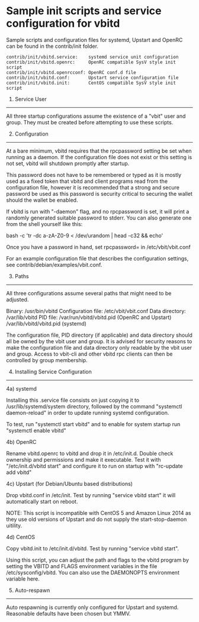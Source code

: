 Sample init scripts and service configuration for vbitd
==========================================================

Sample scripts and configuration files for systemd, Upstart and OpenRC
can be found in the contrib/init folder.

    contrib/init/vbitd.service:    systemd service unit configuration
    contrib/init/vbitd.openrc:     OpenRC compatible SysV style init script
    contrib/init/vbitd.openrcconf: OpenRC conf.d file
    contrib/init/vbitd.conf:       Upstart service configuration file
    contrib/init/vbitd.init:       CentOS compatible SysV style init script

1. Service User
---------------------------------

All three startup configurations assume the existence of a "vbit" user
and group.  They must be created before attempting to use these scripts.

2. Configuration
---------------------------------

At a bare minimum, vbitd requires that the rpcpassword setting be set
when running as a daemon.  If the configuration file does not exist or this
setting is not set, vbitd will shutdown promptly after startup.

This password does not have to be remembered or typed as it is mostly used
as a fixed token that vbitd and client programs read from the configuration
file, however it is recommended that a strong and secure password be used
as this password is security critical to securing the wallet should the
wallet be enabled.

If vbitd is run with "-daemon" flag, and no rpcpassword is set, it will
print a randomly generated suitable password to stderr.  You can also
generate one from the shell yourself like this:

bash -c 'tr -dc a-zA-Z0-9 < /dev/urandom | head -c32 && echo'

Once you have a password in hand, set rpcpassword= in /etc/vbit/vbit.conf

For an example configuration file that describes the configuration settings,
see contrib/debian/examples/vbit.conf.

3. Paths
---------------------------------

All three configurations assume several paths that might need to be adjusted.

Binary:              /usr/bin/vbitd
Configuration file:  /etc/vbit/vbit.conf
Data directory:      /var/lib/vbitd
PID file:            /var/run/vbitd/vbitd.pid (OpenRC and Upstart)
                     /var/lib/vbitd/vbitd.pid (systemd)

The configuration file, PID directory (if applicable) and data directory
should all be owned by the vbit user and group.  It is advised for security
reasons to make the configuration file and data directory only readable by the
vbit user and group.  Access to vbit-cli and other vbitd rpc clients
can then be controlled by group membership.

4. Installing Service Configuration
-----------------------------------

4a) systemd

Installing this .service file consists on just copying it to
/usr/lib/systemd/system directory, followed by the command
"systemctl daemon-reload" in order to update running systemd configuration.

To test, run "systemctl start vbitd" and to enable for system startup run
"systemctl enable vbitd"

4b) OpenRC

Rename vbitd.openrc to vbitd and drop it in /etc/init.d.  Double
check ownership and permissions and make it executable.  Test it with
"/etc/init.d/vbitd start" and configure it to run on startup with
"rc-update add vbitd"

4c) Upstart (for Debian/Ubuntu based distributions)

Drop vbitd.conf in /etc/init.  Test by running "service vbitd start"
it will automatically start on reboot.

NOTE: This script is incompatible with CentOS 5 and Amazon Linux 2014 as they
use old versions of Upstart and do not supply the start-stop-daemon uitility.

4d) CentOS

Copy vbitd.init to /etc/init.d/vbitd. Test by running "service vbitd start".

Using this script, you can adjust the path and flags to the vbitd program by
setting the VBITD and FLAGS environment variables in the file
/etc/sysconfig/vbitd. You can also use the DAEMONOPTS environment variable here.

5. Auto-respawn
-----------------------------------

Auto respawning is currently only configured for Upstart and systemd.
Reasonable defaults have been chosen but YMMV.
